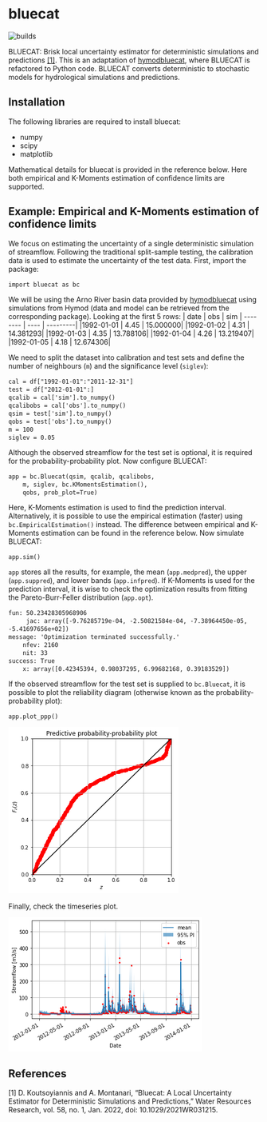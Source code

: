 # bluecat
![builds](https://github.com/uhah229/bluecat/actions/workflows/tests.yml/badge.svg)

BLUECAT: Brisk local uncertainty estimator for deterministic simulations and predictions [[1]](#1).
This is an adaptation of [hymodbluecat](https://github.com/albertomontanari/hymodbluecat), 
where BLUECAT is refactored to Python code. BLUECAT converts deterministic to stochastic models for hydrological simulations and predictions. 


## Installation
The following libraries are required to install bluecat:
- numpy
- scipy
- matplotlib

Mathematical details for bluecat is provided in the reference below. Here both empirical and K-Moments estimation of confidence limits are supported. 

## Example: Empirical and K-Moments estimation of confidence limits
We focus on estimating the uncertainty of a single deterministic simulation of streamflow. Following the traditional split-sample testing, the calibration data is used to estimate the uncertainty of the test data. First, import the package:
```
import bluecat as bc
```
We will be using the Arno River basin data provided by [hymodbluecat](https://github.com/albertomontanari/hymodbluecat) using simulations from Hymod (data and model can be retrieved from the corresponding package). Looking at the first 5 rows:
| date | obs | sim
| --------  | ---- | ---------|
|1992-01-01 | 4.45 | 15.000000|
|1992-01-02 | 4.31 | 14.381293|
|1992-01-03 | 4.35 | 13.788106|
|1992-01-04 | 4.26 | 13.219407|
|1992-01-05 | 4.18 | 12.674306|

We need to split the dataset into calibration and test sets and define the number of neighbours (`m`) and the significance level (`siglev`):
```
cal = df["1992-01-01":"2011-12-31"]
test = df["2012-01-01":]
qcalib = cal['sim'].to_numpy()
qcalibobs = cal['obs'].to_numpy()
qsim = test['sim'].to_numpy()
qobs = test['obs'].to_numpy()
m = 100
siglev = 0.05
```
Although the observed streamflow for the test set is optional, it is required for the probability-probability plot. Now configure BLUECAT:
```
app = bc.Bluecat(qsim, qcalib, qcalibobs,
    m, siglev, bc.KMomentsEstimation(),
    qobs, prob_plot=True)
```
Here, K-Moments estimation is used to find the prediction interval. Alternatively, it is possible to use the empirical estimation (faster) using `bc.EmpiricalEstimation()` instead. The difference between empirical and K-Moments estimation can be found in the reference below. Now simulate BLUECAT:
```
app.sim()
```
`app` stores all the results, for example, the mean (`app.medpred`), the upper (`app.suppred`), and lower bands (`app.infpred`). If K-Moments is used for the prediction interval, it is wise to check the optimization results from fitting the Pareto-Burr-Feller distribution (`app.opt`). 
```
fun: 50.23428305968906
     jac: array([-9.76285719e-04, -2.50821584e-04, -7.38964450e-05, -5.41697656e+02])
message: 'Optimization terminated successfully.'
    nfev: 2160
    nit: 33
success: True
    x: array([0.42345394, 0.98037295, 6.99682168, 0.39183529])
```
If the observed streamflow for the test set is supplied to `bc.Bluecat`, it is possible to plot the reliability diagram (otherwise known as the probability-probability plot):
```
app.plot_ppp()
```
![ppp](data/ppp.png)

Finally, check the timeseries plot.

![ppp](data/ts.png)
## References
<a id="1">[1]</a> 
D. Koutsoyiannis and A. Montanari, 
“Bluecat: A Local Uncertainty Estimator for Deterministic Simulations and Predictions,” 
Water Resources Research, vol. 58, no. 1, Jan. 2022, doi: 10.1029/2021WR031215.